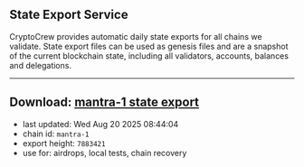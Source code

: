 ## State Export Service
CryptoCrew provides automatic daily state exports for all chains we validate. State export files can be used as genesis files and are a snapshot of the current blockchain state, including all validators, accounts, balances and delegations.

---
**Download: [mantra-1 state export](https://dl-eu2.ccvalidators.com/SERVICE/mantrachain/mantra-1_export_7883421.json)**
---

- last updated: Wed Aug 20 2025 08:44:04
- chain id: `mantra-1`
- export height: `7883421`
- use for: airdrops, local tests, chain recovery
